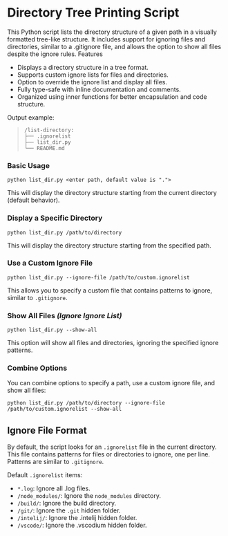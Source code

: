 # Directory Tree Printing Script

This Python script lists the directory structure of a given path in a visually formatted tree-like structure. It includes support for ignoring files and directories, similar to a .gitignore file, and allows the option to show all files despite the ignore rules.
Features

  * Displays a directory structure in a tree format.
  * Supports custom ignore lists for files and directories.
  * Option to override the ignore list and display all files.
  * Fully type-safe with inline documentation and comments.
  * Organized using inner functions for better encapsulation and code structure.

Output example:
> ```
> /list-directory:
> ├── .ignorelist
> ├── list_dir.py
> └── README.md
> ```


### Basic Usage
```
python list_dir.py <enter path, default value is ".">
```
This will display the directory structure starting from the current directory (default behavior).

### Display a Specific Directory
```
python list_dir.py /path/to/directory
```
This will display the directory structure starting from the specified path.

### Use a Custom Ignore File
```
python list_dir.py --ignore-file /path/to/custom.ignorelist
```

This allows you to specify a custom file that contains patterns to ignore, similar to `.gitignore`.

### Show All Files _(Ignore Ignore List)_
```
python list_dir.py --show-all
```
This option will show all files and directories, ignoring the specified ignore patterns.

### Combine Options

You can combine options to specify a path, use a custom ignore file, and show all files:
```
python list_dir.py /path/to/directory --ignore-file /path/to/custom.ignorelist --show-all
```


## Ignore File Format

By default, the script looks for an `.ignorelist` file in the current directory. This file contains patterns for files or directories to ignore, one per line. Patterns are similar to `.gitignore`.

Default `.ignorelist` items:
  - `*.log`: Ignore all .log files.
  - `/node_modules/`: Ignore the `node_modules` directory.
  - `/build/`: Ignore the build directory.
  - `/git/`: Ignore the `.git` hidden folder.
  - `/intelij/`: Ignore the .intelij hidden folder.
  - `/vscode/`: Ignore the .vscodium hidden folder.

